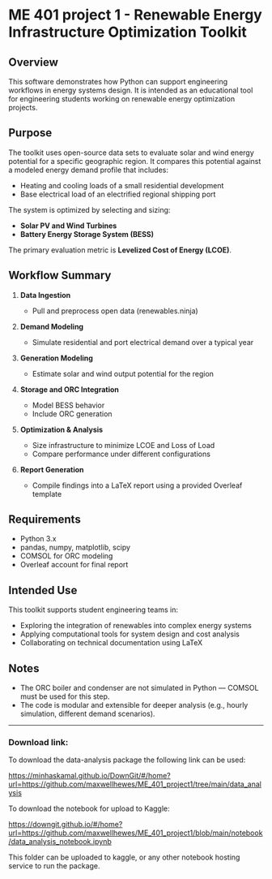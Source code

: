﻿# ME 401 project 1 - Renewable Energy Infrastructure Optimization Toolkit

## Overview

This software demonstrates how Python can support engineering workflows in energy systems design. It is intended as an educational tool for engineering students working on renewable energy optimization projects.

## Purpose

The toolkit uses open-source data sets to evaluate solar and wind energy potential for a specific geographic region. It compares this potential against a modeled energy demand profile that includes:

- Heating and cooling loads of a small residential development  
- Base electrical load of an electrified regional shipping port  

The system is optimized by selecting and sizing:

- **Solar PV and Wind Turbines**  
- **Battery Energy Storage System (BESS)**    

The primary evaluation metric is **Levelized Cost of Energy (LCOE)**.

## Workflow Summary

1. **Data Ingestion**  
   - Pull and preprocess open data (renewables.ninja)

2. **Demand Modeling**  
   - Simulate residential and port electrical demand over a typical year

3. **Generation Modeling**  
   - Estimate solar and wind output potential for the region

4. **Storage and ORC Integration**  
   - Model BESS behavior  
   - Include ORC generation

5. **Optimization & Analysis**  
   - Size infrastructure to minimize LCOE and Loss of Load
   - Compare performance under different configurations

6. **Report Generation**  
   - Compile findings into a LaTeX report using a provided Overleaf template

## Requirements

- Python 3.x  
- pandas, numpy, matplotlib, scipy  
- COMSOL for ORC modeling  
- Overleaf account for final report 

## Intended Use

This toolkit supports student engineering teams in:

- Exploring the integration of renewables into complex energy systems  
- Applying computational tools for system design and cost analysis  
- Collaborating on technical documentation using LaTeX  

## Notes

- The ORC boiler and condenser are not simulated in Python — COMSOL must be used for this step.
- The code is modular and extensible for deeper analysis (e.g., hourly simulation, different demand scenarios).

---

### Download link:

To download the data-analysis package the following link can be used:

https://minhaskamal.github.io/DownGit/#/home?url=https://github.com/maxwellhewes/ME_401_project1/tree/main/data_analysis

To download the notebook for upload to Kaggle:

https://downgit.github.io/#/home?url=https://github.com/maxwellhewes/ME_401_project1/blob/main/notebook/data_analysis_notebook.ipynb

This folder can be uploaded to kaggle, or any other notebook hosting service to run the package.


